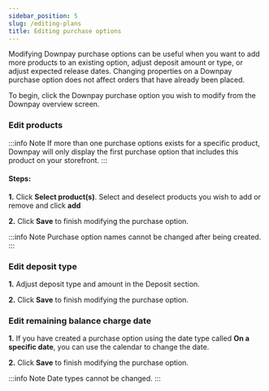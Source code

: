 ```yaml
---
sidebar_position: 5
slug: /editing-plans
title: Editing purchase options
---
```


Modifying Downpay purchase options can be useful when you want to add more products to an existing option, adjust deposit amount or type, or adjust expected release dates. Changing properties on a Downpay purchase option does not affect orders that have already been placed.

To begin, click the Downpay purchase option you wish to modify from the Downpay overview screen.

### Edit products

:::info Note
If more than one purchase options exists for a specific product, Downpay will only display the first purchase option that includes this product on your storefront. 
:::

#### Steps: 

**1.** Click **Select product(s)**. Select and deselect products you wish to add or remove and click **add**

**2.** Click **Save** to finish modifying the purchase option.

:::info Note
Purchase option names cannot be changed after being created.
:::

### Edit deposit type

**1.** Adjust deposit type and amount in the Deposit section.

**2.** Click **Save** to finish modifying the purchase option.

### Edit remaining balance charge date

**1.** If you have created a purchase option using the date type called **On a specific date**, you can use the calendar to change the date.

**2.** Click **Save** to finish modifying the purchase option.

:::info Note
Date types cannot be changed.
:::

